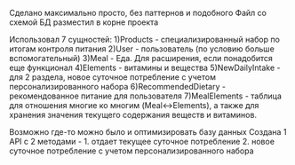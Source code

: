 Сделано максимально просто, без паттернов и подобного
Файл со схемой БД разместил в корне проекта

Использовал 7 сущностей:
1)Products - специализированный набор по итогам контроля питания
2)User - пользователь (по условию больше вспомогательный)
3)Meal - Еда. Для расширения, если понадобится еще функционал
4)Elements - витамины и вещества
5)NewDailyIntake - для 2 раздела, новое суточное потребление с учетом персонализированного набора
6)RecommendedDietary - рекомендованное питание для пользователя
7)MealElements - таблица для отношения многие ко многим (Meal<->Elements), а также для хранения значения текущего содержания веществ и витаминов.

Возможно где-то можно было и оптимизировать базу данных
Создана 1 API с 2 методами - 1. отдает текущее суточное потребление 2. новое суточное потребление с учетом персонализированного набора
